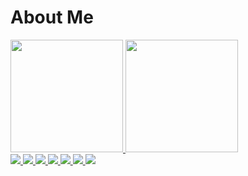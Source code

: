 <!--
### Hi there 👋

**Lucaszib/Lucaszib** is a ✨ _special_ ✨ repository because its `README.md` (this file) appears on your GitHub profile.

Here are some ideas to get you started:

- 🔭 I’m currently working on ...
- 🌱 I’m currently learning ...
- 👯 I’m looking to collaborate on ...
- 🤔 I’m looking for help with ...
- 💬 Ask me about ...
- 📫 How to reach me: ...
- 😄 Pronouns: ...
- ⚡ Fun fact: ...
-->
# About Me

<div>
<a href="https://github.com/lucaszib">
<img height="180em" src="https://github-readme-stats.vercel.app/api/top-langs/?username=lucaszib&layout=compact&langs_count=7&theme=dark"/>
<img height="180em" src="https://github-readme-stats.vercel.app/api?username=lucaszib&show_icons=true&theme=dracula&include_all_commits=true&count_private=true"/>
</div>

<img src="https://img.shields.io/badge/HTML5-E34F26?style=for-the-badge&logo=html5&logoColor=white" />
<img src="https://img.shields.io/badge/CSS3-1572B6?style=for-the-badge&logo=css3&logoColor=white" />
<img src="https://img.shields.io/badge/Javascript-323330?style=for-the-badge&logo=javascript&logoColor=F7DF1E" />
<img src="https://img.shields.io/badge/Python-14354C?style=for-the-badge&logo=python&logoColor=white" />
<img src="https://img.shields.io/badge/Java-ED8B00?style=for-the-badge&logo=java&logoColor=white" />
<img src="https://img.shields.io/badge/Shell_Script-121011?style=for-the-badge&logo=gnu-bash&logoColor=white" />
<img src="https://img.shields.io/badge/MySQL-00000F?style=for-the-badge&logo=mysql&logoColor=white" />

  <!--
![Snake animation](https://github.com/lucaszib/lucaszib/blob/output/github-contribution-grid-snake.svg)
-->
